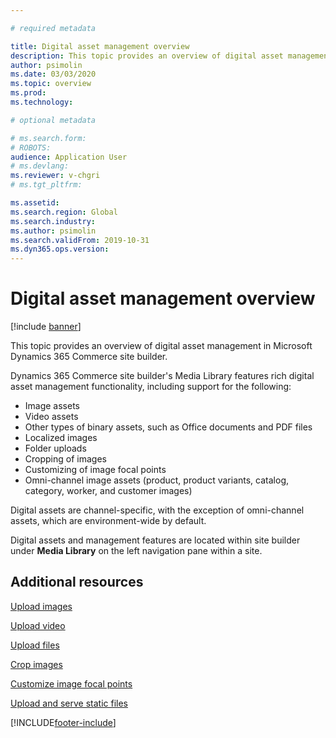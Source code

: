 ```yaml
---

# required metadata

title: Digital asset management overview
description: This topic provides an overview of digital asset management in Microsoft Dynamics 365 Commerce site builder.
author: psimolin
ms.date: 03/03/2020
ms.topic: overview
ms.prod: 
ms.technology: 

# optional metadata

# ms.search.form: 
# ROBOTS: 
audience: Application User
# ms.devlang: 
ms.reviewer: v-chgri
# ms.tgt_pltfrm: 

ms.assetid: 
ms.search.region: Global
ms.search.industry: 
ms.author: psimolin
ms.search.validFrom: 2019-10-31
ms.dyn365.ops.version: 
---
```


# Digital asset management overview

[!include [banner](includes/banner.md)]

This topic provides an overview of digital asset management in Microsoft Dynamics 365 Commerce site builder.

Dynamics 365 Commerce site builder's Media Library features rich digital asset management functionality, including support for the following:
- Image assets
- Video assets
- Other types of binary assets, such as Office documents and PDF files
- Localized images
- Folder uploads
- Cropping of images
- Customizing of image focal points
- Omni-channel image assets (product, product variants, catalog, category, worker, and customer images)

Digital assets are channel-specific, with the exception of omni-channel assets, which are environment-wide by default. 

Digital assets and management features are located within site builder under **Media Library** on the left navigation pane within a site.

## Additional resources

[Upload images](dam-upload-images.md)

[Upload video](dam-upload-video.md)

[Upload files](dam-upload-files.md)

[Crop images](dam-crop-images.md)

[Customize image focal points](dam-custom-focal-point.md)

[Upload and serve static files](upload-serve-static-files.md)


[!INCLUDE[footer-include](../includes/footer-banner.md)]
